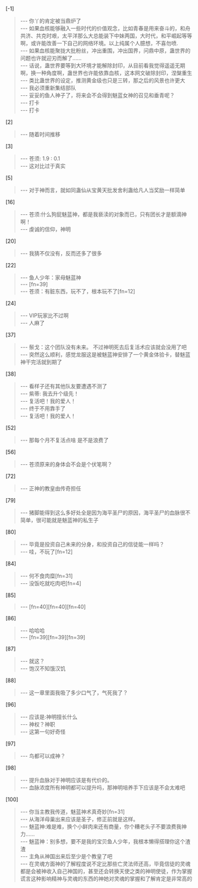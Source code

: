 
[-1] 
>--- 你丫的肯定被当鼎炉了<br>
>--- 如果血核能够融入一些时代的价值观念，比如青春是用来奋斗的，和舟共济、共克时艰，太平洋那么大总能装下中妹两国，大时代，和平崛起等等啊，或许能改善一下自己的网络环境。以上纯属个人臆想，不喜勿喷.<br>
>--- 如果血核能聚拢大批粉丝，冲出重围，冲出国界，问鼎中原，蛊世界的问题也许就迎刃而解了……<br>
>--- 话说，蛊世界要等到大环境才能解除封印，从目前看我觉得遥遥无期啊，换一种角度啊，蛊世界也许能依靠血核，这本网文破除封印，涅槃重生<br>
>--- 类比蛊世界的设定，推测黄金级也只是三转，那之后的风景也许更大<br>
>--- 我必须重新集结部队<br>
>--- 妥妥的鱼人神子了，将来会不会得到魅蓝女神的召见和垂青呢？<br>
>--- 打卡<br>
>--- 打卡<br>

[2] 
>--- 随着时间推移<br>

[3] 
>--- 苍须:  1.9 : 0.1<br>
>--- 这对比过于真实<br>

[5] 
>--- 对于神而言，就如同蛊仙从宝黄天批发舍利蛊给凡人当奖励一样简单<br>

[16] 
>--- 苍须:什么狗屁魅蓝神，都是我亵渎的对象而已，只有团长才是额滴神啊！<br>
>--- 虔诚的信仰，神明<br>

[20] 
>--- 我猜不仅没有，反而还多了很多<br>

[22] 
>--- 鱼人少年：家母魅蓝神<br>
>--- [fn=39]<br>
>--- 苍须：有脏东西，玩不了，根本玩不了[fn=12]<br>

[24] 
>--- VIP玩家比不过啊<br>
>--- 人麻了<br>

[37] 
>--- 鬃戈：这个团队没有未来。
不过神明死去后复活术应该就会没用了吧<br>
>--- 突然这么顺利，感觉龙服这是被魅蓝神安排了一个黄金体验卡，替魅蓝神干完活就到期了<br>

[38] 
>--- 看样子还有其他队友要遭遇不测了<br>
>--- 紫蒂:  我去升个级先！<br>
>--- 复活吧！我的爱人！<br>
>--- 终于不用靠手了<br>
>--- 复活吧！我的爱人！<br>

[52] 
>--- 那每个月不复活点啥 是不是浪费了<br>

[56] 
>--- 苍须原来的身体会不会是个伏笔啊？<br>

[72] 
>--- 正神的教皇由传奇担任<br>

[79] 
>--- 猪脚能得到这么多好处全是因为海平圣尸的原因，海平圣尸的血脉很不简单，很可能就是魅蓝神的私生子<br>

[80] 
>--- 毕竟是投资自己未来的分身，和投资自己的信徒能一样吗？<br>
>--- 哇，不玩了[fn=12]<br>

[84] 
>--- 何不食肉糜[fn=31]<br>
>--- 没饭吃就吃肉吧[fn=4]<br>

[85] 
>--- [fn=40][fn=40][fn=40]<br>

[86] 
>--- 哈哈哈<br>
>--- [fn=39][fn=39][fn=39]<br>

[87] 
>--- 就这？<br>
>--- 饱汉不知饿汉饥<br>

[88] 
>--- 这一章里面我吸了多少口气了，气死我了？<br>

[96] 
>--- 应该是:神明擅长什么<br>
>--- 神权？神职<br>
>--- 这第一句好奇怪<br>

[97] 
>--- 鸟都可以成神？<br>

[98] 
>--- 提升血脉对于神明应该是有代价的。<br>
>--- 血脉浓度所有神明都可以提升吗，那神明培养手下应该是不会太难吧<br>

[100] 
>--- 你当主教我传道，魅蓝神术真奇妙[fn=31]<br>
>--- 从海洋母巢出来应该是圣子，修正前就是这样。<br>
>--- 魅蓝神:难是难，换个小鲜肉来还有商量，你个糟老头子不要浪费我神力……<br>
>--- 魅蓝神：别多想，要不是我的宝贝鱼人少年，我根本懒得搭理你这个渣渣<br>
>--- 主角从神国出来后至少是个教皇了吧<br>
>--- 在灵魂方面神的了解程度说不定比那些亡灵法师还高，毕竟信徒的灵魂都是会被神收入自己神国的，甚至还会转换天使之类的神明使徒，作为掌握谎言这种影响精神与灵魂的东西的神她对灵魂的掌握和了解肯定是非常高的<br>
